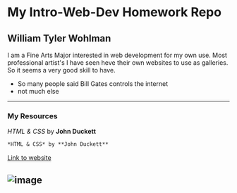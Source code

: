 # My Intro-Web-Dev Homework Repo
## William Tyler Wohlman

I am a Fine Arts Major interested in web
development for my own use. Most professional
artist's I have seen heve their own websites
to use as galleries. So it seems a very good
skill to have.

- So many people said Bill Gates controls the internet
- not much else

***
### My Resources
*HTML & CSS* by **John Duckett**

```markdown
*HTML & CSS* by **John Duckett**
```
[Link to website ](https://media-ed-online.github.io/intro-web-dev/)

![image](http://bit.ly/2DIVG46)
---
